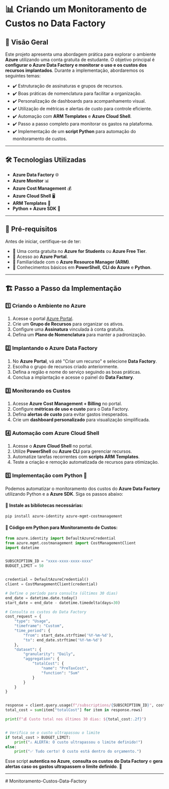 # 📊 Criando um Monitoramento de Custos no Data Factory

## 🚀 Visão Geral

Este projeto apresenta uma abordagem prática para explorar o ambiente **Azure** utilizando uma conta gratuita de estudante. O objetivo principal é **configurar o Azure Data Factory e monitorar o uso e os custos dos recursos implantados**. Durante a implementação, abordaremos os seguintes temas:

- ✔️ Estruturação de assinaturas e grupos de recursos.
- ✔️ Boas práticas de nomenclatura para facilitar a organização.
- ✔️ Personalização de dashboards para acompanhamento visual.
- ✔️ Utilização de métricas e alertas de custo para controle eficiente.
- ✔️ Automação com **ARM Templates** e **Azure Cloud Shell**.
- ✔️ Passo a passo completo para monitorar os gastos na plataforma.
- ✔️ Implementação de um **script Python** para automação do monitoramento de custos.

---

## 🛠️ Tecnologias Utilizadas

- **Azure Data Factory** 🌐
- **Azure Monitor** 📊
- **Azure Cost Management** 💰
- **Azure Cloud Shell** 🖥️
- **ARM Templates** 📄
- **Python + Azure SDK** 🐍

---

## 📌 Pré-requisitos

Antes de iniciar, certifique-se de ter:

- 🔹 Uma conta gratuita no **Azure for Students** ou **Azure Free Tier**.
- 🔹 Acesso ao **Azure Portal**.
- 🔹 Familiaridade com o **Azure Resource Manager (ARM)**.
- 🔹 Conhecimentos básicos em **PowerShell**, **CLI do Azure** e **Python**.

---

## 🏗 Passo a Passo da Implementação

### 1️⃣ Criando o Ambiente no Azure

1. Acesse o portal [Azure Portal](https://portal.azure.com/).
2. Crie um **Grupo de Recursos** para organizar os ativos.
3. Configure uma **Assinatura** vinculada à conta gratuita.
4. Defina um **Plano de Nomenclatura** para manter a padronização.

### 2️⃣ Implantando o Azure Data Factory

1. No **Azure Portal**, vá até "Criar um recurso" e selecione **Data Factory**.
2. Escolha o grupo de recursos criado anteriormente.
3. Defina a região e nome do serviço seguindo as boas práticas.
4. Conclua a implantação e acesse o painel do **Data Factory**.

### 3️⃣ Monitorando os Custos

1. Acesse **Azure Cost Management + Billing** no portal.
2. Configure **métricas de uso e custo** para o Data Factory.
3. Defina **alertas de custo** para evitar gastos inesperados.
4. Crie um **dashboard personalizado** para visualização simplificada.

### 4️⃣ Automação com Azure Cloud Shell

1. Acesse o **Azure Cloud Shell** no portal.
2. Utilize **PowerShell** ou **Azure CLI** para gerenciar recursos.
3. Automatize tarefas recorrentes com **scripts ARM Templates**.
4. Teste a criação e remoção automatizada de recursos para otimização.

### 5️⃣ Implementação com Python 🚀

Podemos automatizar o monitoramento dos custos do **Azure Data Factory** utilizando Python e a **Azure SDK**. Siga os passos abaixo:

#### 📌 Instale as bibliotecas necessárias:
```sh
pip install azure-identity azure-mgmt-costmanagement
```

#### 📝 Código em Python para Monitoramento de Custos:
```python
from azure.identity import DefaultAzureCredential
from azure.mgmt.costmanagement import CostManagementClient
import datetime


SUBSCRIPTION_ID = "xxxx-xxxx-xxxx-xxxx"
BUDGET_LIMIT = 50


credential = DefaultAzureCredential()
client = CostManagementClient(credential)

# Define o período para consulta (últimos 30 dias)
end_date = datetime.date.today()
start_date = end_date - datetime.timedelta(days=30)

# Consulta os custos do Data Factory
cost_request = {
    "type": "Usage",
    "timeframe": "Custom",
    "time_period": {
        "from": start_date.strftime('%Y-%m-%d'),
        "to": end_date.strftime('%Y-%m-%d')
    },
    "dataset": {
        "granularity": "Daily",
        "aggregation": {
            "totalCost": {
                "name": "PreTaxCost",
                "function": "Sum"
            }
        }
    }
}


response = client.query.usage(f"/subscriptions/{SUBSCRIPTION_ID}", cost_request)
total_cost = sum(item["totalCost"] for item in response.rows)

print(f"💰 Custo total nos últimos 30 dias: ${total_cost:.2f}")


# Verifica se o custo ultrapassou o limite
if total_cost > BUDGET_LIMIT:
    print("⚠️ ALERTA: O custo ultrapassou o limite definido!")
else:
    print("✅ Tudo certo! O custo está dentro do orçamento.")
```

Esse script **autentica no Azure**, **consulta os custos do Data Factory** e **gera alertas caso os gastos ultrapassem o limite definido**. 🚀

---
#   M o n i t o r a m e n t o - C u s t o s - D a t a - F a c t o r y  
 